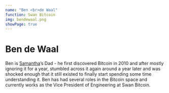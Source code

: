 ```yaml
---
name: "Ben <br>de Waal"
function: Swan Bitcoin
img: bendewaal.png
showPage: true
---
```


# Ben de Waal
 
Ben is [Samantha](https://adoptingbitcoin.org/2022/speaker/SamanthaDeWaal)’s Dad -  he first discovered Bitcoin in 2010 and after mostly ignoring it for a year, stumbled across it again around a year later and was shocked enough that it still existed to finally start spending some time understanding it.  Ben has had several roles in the Bitcoin space and currently works as the Vice President of Engineering at Swan Bitcoin.
<br><br>







